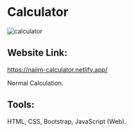 
# Calculator

![calculator](https://user-images.githubusercontent.com/75266387/215329251-599b3c10-dc71-49da-a884-520b612d189e.PNG)

## Website Link:
https://naiim-calculator.netlify.app/

Normal Calculation.

## Tools: 
HTML, CSS, Bootstrap, JavaScript (Web).
